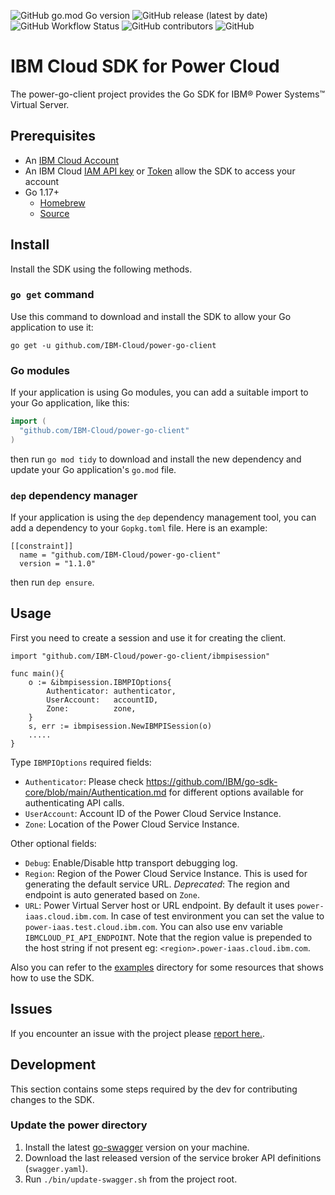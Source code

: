 ![GitHub go.mod Go version](https://img.shields.io/github/go-mod/go-version/IBM-Cloud/power-go-client)
![GitHub release (latest by date)](https://img.shields.io/github/v/release/IBM-Cloud/power-go-client)
![GitHub Workflow Status](https://img.shields.io/github/workflow/status/IBM-Cloud/power-go-client/Go)
![GitHub contributors](https://img.shields.io/github/contributors/IBM-Cloud/power-go-client?color=blueviolet)
![GitHub](https://img.shields.io/github/license/IBM-Cloud/power-go-client)

# IBM Cloud SDK for Power Cloud

The power-go-client project provides the Go SDK for IBM® Power Systems™ Virtual Server.

## Prerequisites

- An [IBM Cloud Account](https://cloud.ibm.com/registration)
- An IBM Cloud [IAM API key](https://cloud.ibm.com/docs/account?topic=account-userapikey) or [Token](https://cloud.ibm.com/docs/account?topic=account-iamtoken_from_apikey) allow the SDK to access your account
- Go 1.17+
  - [Homebrew](https://formulae.brew.sh/formula/go)
  - [Source](https://go.dev/doc/install)

## Install

Install the SDK using the following methods.

### `go get` command

Use this command to download and install the SDK to allow your Go application to use it:
```
go get -u github.com/IBM-Cloud/power-go-client
```

### Go modules

If your application is using Go modules, you can add a suitable import to your Go application, like this:
```go
import (
  "github.com/IBM-Cloud/power-go-client"
)
```
then run `go mod tidy` to download and install the new dependency and update your Go application's
`go.mod` file.

### `dep` dependency manager

If your application is using the `dep` dependency management tool, you can add a dependency
to your `Gopkg.toml` file. Here is an example:
```
[[constraint]]
  name = "github.com/IBM-Cloud/power-go-client"
  version = "1.1.0"

```
then run `dep ensure`.

## Usage

First you need to create a session and use it for creating the client.

```golang
import "github.com/IBM-Cloud/power-go-client/ibmpisession"

func main(){
    o := &ibmpisession.IBMPIOptions{
		Authenticator: authenticator,
		UserAccount:   accountID,
		Zone:          zone,
	}
    s, err := ibmpisession.NewIBMPISession(o)
    .....
}
```
Type `IBMPIOptions` required fields:
- `Authenticator`: Please check https://github.com/IBM/go-sdk-core/blob/main/Authentication.md for different options available for authenticating API calls.
- `UserAccount`: Account ID of the Power Cloud Service Instance.
- `Zone`: Location of the Power Cloud Service Instance.

Other optional fields:
-	`Debug`: Enable/Disable http transport debugging log.
- `Region`: Region of the Power Cloud Service Instance. This is used for generating the default service URL. *Deprecated*: The region and endpoint is auto generated based on `Zone`.
- `URL`: Power Virtual Server host or URL endpoint. By default it uses `power-iaas.cloud.ibm.com`. In case of test environment you can set the value to `power-iaas.test.cloud.ibm.com`. You can also use env variable `IBMCLOUD_PI_API_ENDPOINT`. Note that the region value is prepended to the host string if not present eg: `<region>.power-iaas.cloud.ibm.com`.

Also you can refer to the [examples](examples) directory for some resources that shows how to use the SDK.


## Issues

If you encounter an issue with the project please [report here.](https://github.com/IBM-Cloud/power-go-client/issues).

## Development

This section contains some steps required by the dev for contributing changes to the SDK.

### Update the power directory

1. Install the latest [go-swagger](https://github.com/go-swagger/go-swagger/releases) version on your machine.
1. Download the last released version of the service broker API definitions (`swagger.yaml`).
1. Run `./bin/update-swagger.sh` from the project root.